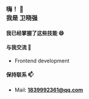 <h3>
  嗨！ 👋<br>
  我是 卫晓强
</h3>

<!--
- 🔭 I’m currently working on ...
- 🌱 I’m currently learning ...
- 👯 I’m looking to collaborate on ...
- 🤔 I’m looking for help with ...
- 💬 Ask me about ...
- 📫 How to reach me: ...
- 😄 Pronouns: ...
- ⚡ Fun fact: ...


#### About 🌏
- 
- 我是来自天津电子信息职业技术学院的大二学生 **[Tianjing Electric Information College](https://www.tjdz.edu.cn/cs/tjdz/index.html)**.

#### Work 🔭
- 目前在大二下学期
-->
#### 我已经掌握了这些技能 😄
<!--
- **HTML CSS JavaScript**
- **Node.js PHP**
- **Vue Bootstrap ElementUi jQuery**-->

#### 与我交流 💬
- Frontend development

#### 保持联系 📫
- Mail: **1839992361@qq.com**


